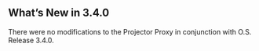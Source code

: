 ## What’s New in 3.4.0

There were no modifications to the Projector Proxy in conjunction with O.S. Release 3.4.0.